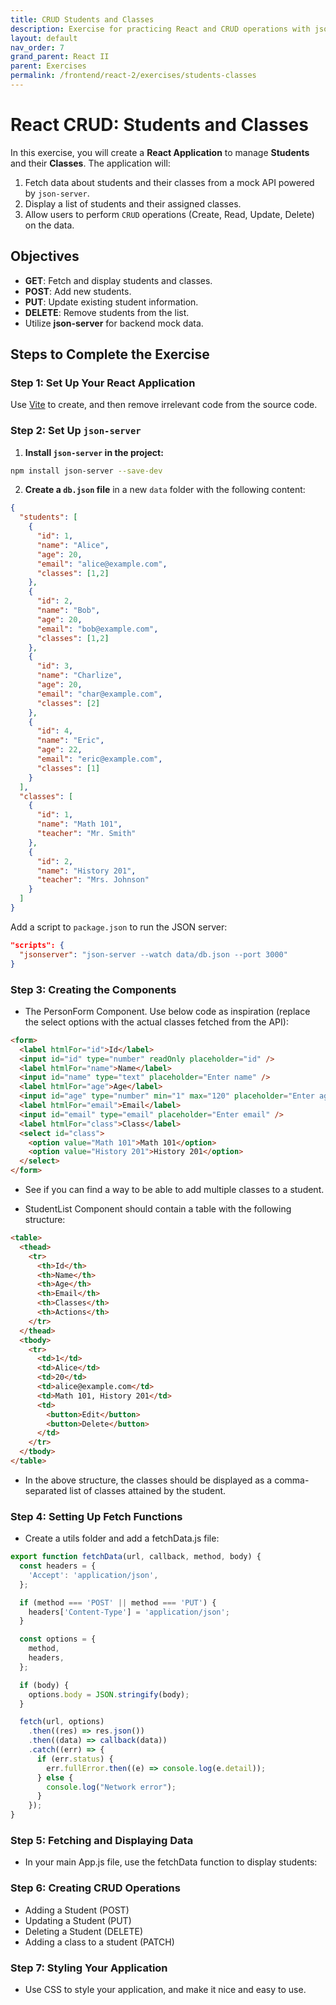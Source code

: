 ```yaml
---
title: CRUD Students and Classes
description: Exercise for practicing React and CRUD operations with json-server
layout: default
nav_order: 7
grand_parent: React II
parent: Exercises
permalink: /frontend/react-2/exercises/students-classes
---
```


# React CRUD: Students and Classes

In this exercise, you will create a **React Application** to manage **Students** and their **Classes**. The application will:

1. Fetch data about students and their classes from a mock API powered by `json-server`.
2. Display a list of students and their assigned classes.
3. Allow users to perform `CRUD` operations (Create, Read, Update, Delete) on the data.

## Objectives

- **GET**: Fetch and display students and classes.
- **POST**: Add new students.
- **PUT**: Update existing student information.
- **DELETE**: Remove students from the list.
- Utilize **json-server** for backend mock data.

## Steps to Complete the Exercise

### Step 1: Set Up Your React Application

Use [Vite](../../../toolbox/react/vite.md) to create, and then remove irrelevant code from the source code.

### Step 2: Set Up `json-server`

1. **Install `json-server` in the project:**

```bash
npm install json-server --save-dev
```

2. **Create a `db.json` file** in a new `data` folder with the following content:

```json
{
  "students": [
    {
      "id": 1,
      "name": "Alice",
      "age": 20,
      "email": "alice@example.com",
      "classes": [1,2]
    },
    {
      "id": 2,
      "name": "Bob",
      "age": 20,
      "email": "bob@example.com",
      "classes": [1,2]
    },
    {
      "id": 3,
      "name": "Charlize",
      "age": 20,
      "email": "char@example.com",
      "classes": [2]
    },
    {
      "id": 4,
      "name": "Eric",
      "age": 22,
      "email": "eric@example.com",
      "classes": [1]
    }
  ],
  "classes": [
    {
      "id": 1,
      "name": "Math 101",
      "teacher": "Mr. Smith"
    },
    {
      "id": 2,
      "name": "History 201",
      "teacher": "Mrs. Johnson"
    }
  ]
}
```

Add a script to `package.json` to run the JSON server:

```json
"scripts": {
  "jsonserver": "json-server --watch data/db.json --port 3000"
}
```

### Step 3: Creating the Components

- The PersonForm Component. Use below code as inspiration (replace the select options with the actual classes fetched from the API):

```html
<form>
  <label htmlFor="id">Id</label>
  <input id="id" type="number" readOnly placeholder="id" />
  <label htmlFor="name">Name</label>
  <input id="name" type="text" placeholder="Enter name" />
  <label htmlFor="age">Age</label>
  <input id="age" type="number" min="1" max="120" placeholder="Enter age" />
  <label htmlFor="email">Email</label>
  <input id="email" type="email" placeholder="Enter email" />
  <label htmlFor="class">Class</label>
  <select id="class">
    <option value="Math 101">Math 101</option>
    <option value="History 201">History 201</option>
  </select>
</form>
```
- See if you can find a way to be able to add multiple classes to a student.

- StudentList Component should contain a table with the following structure:

```html
<table>
  <thead>
    <tr>
      <th>Id</th>
      <th>Name</th>
      <th>Age</th>
      <th>Email</th>
      <th>Classes</th>
      <th>Actions</th>
    </tr>
  </thead>
  <tbody>
    <tr>
      <td>1</td>
      <td>Alice</td>
      <td>20</td>
      <td>alice@example.com</td>
      <td>Math 101, History 201</td>
      <td>
        <button>Edit</button>
        <button>Delete</button>
      </td>
    </tr>
  </tbody>
</table>
```
- In the above structure, the classes should be displayed as a comma-separated list of classes attained by the student.


### Step 4: Setting Up Fetch Functions

- Create a utils folder and add a fetchData.js file:

```jsx
export function fetchData(url, callback, method, body) {
  const headers = {
    'Accept': 'application/json',
  };

  if (method === 'POST' || method === 'PUT') {
    headers['Content-Type'] = 'application/json';
  }

  const options = {
    method,
    headers,
  };

  if (body) {
    options.body = JSON.stringify(body);
  }

  fetch(url, options)
    .then((res) => res.json())
    .then((data) => callback(data))
    .catch((err) => {
      if (err.status) {
        err.fullError.then((e) => console.log(e.detail));
      } else {
        console.log("Network error");
      }
    });
}
```

### Step 5: Fetching and Displaying Data

- In your main App.js file, use the fetchData function to display students:

### Step 6: Creating CRUD Operations

- Adding a Student (POST)
- Updating a Student (PUT)
- Deleting a Student (DELETE)
- Adding a class to a student (PATCH)

### Step 7: Styling Your Application

- Use CSS to style your application, and make it nice and easy to use.
